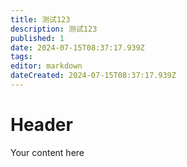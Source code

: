```yaml
---
title: 测试123
description: 测试123
published: 1
date: 2024-07-15T08:37:17.939Z
tags: 
editor: markdown
dateCreated: 2024-07-15T08:37:17.939Z
---
```


# Header
Your content here